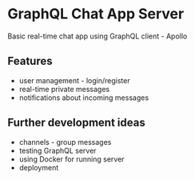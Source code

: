 # GraphQL Chat App Server

Basic real-time chat app using GraphQL client - Apollo

## Features

- user management - login/register
- real-time private messages
- notifications about incoming messages

## Further development ideas

- channels - group messages
- testing GraphQL server
- using Docker for running server
- deployment
